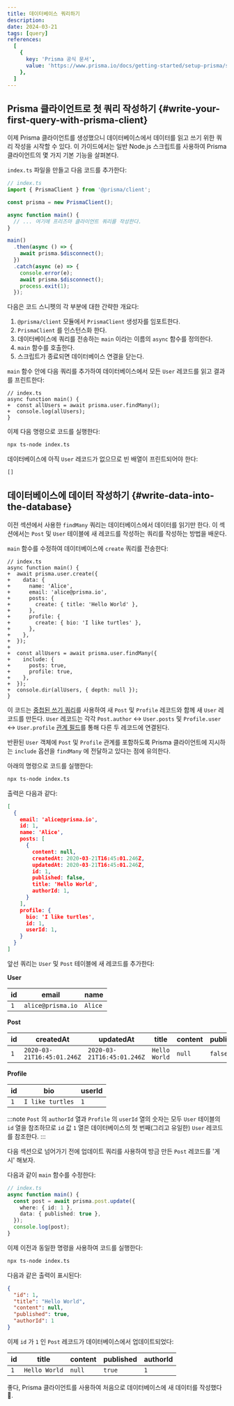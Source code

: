 ```yaml
---
title: 데이터베이스 쿼리하기
description:
date: 2024-03-21
tags: [query]
references:
  [
    {
      key: 'Prisma 공식 문서',
      value: 'https://www.prisma.io/docs/getting-started/setup-prisma/start-from-scratch/relational-databases/querying-the-database-typescript-postgresql',
    },
  ]
---
```


## Prisma 클라이언트로 첫 쿼리 작성하기 {#write-your-first-query-with-prisma-client}

이제 Prisma 클라이언트를 생성했으니 데이터베이스에서 데이터를 읽고 쓰기 위한 쿼리 작성을 시작할 수 있다. 이 가이드에서는 일반 Node.js 스크립트를 사용하여 Prisma 클라이언트의 몇 가지 기본 기능을 살펴본다.

`index.ts` 파일을 만들고 다음 코드를 추가한다:

```ts
// index.ts
import { PrismaClient } from '@prisma/client';

const prisma = new PrismaClient();

async function main() {
  // ... 여기에 프리즈마 클라이언트 쿼리를 작성한다.
}

main()
  .then(async () => {
    await prisma.$disconnect();
  })
  .catch(async (e) => {
    console.error(e);
    await prisma.$disconnect();
    process.exit(1);
  });
```

다음은 코드 스니펫의 각 부분에 대한 간략한 개요다:

1. `@prisma/client` 모듈에서 `PrismaClient` 생성자를 임포트한다.
2. `PrismaClient` 를 인스턴스화 한다.
3. 데이터베이스에 쿼리를 전송하는 `main` 이라는 이름의 `async` 함수를 정의한다.
4. `main` 함수를 호출한다.
5. 스크립트가 종료되면 데이터베이스 연결을 닫는다.

`main` 함수 안에 다음 쿼리를 추가하여 데이터베이스에서 모든 `User` 레코드를 읽고 결과를 프린트한다:

```diff-ts
// index.ts
async function main() {
+  const allUsers = await prisma.user.findMany();
+  console.log(allUsers);
}
```

이제 다음 명령으로 코드를 실행한다:

```bash
npx ts-node index.ts
```

데이터베이스에 아직 `User` 레코드가 없으므로 빈 배열이 프린트되어야 한다:

```bash
[]
```

## 데이터베이스에 데이터 작성하기 {#write-data-into-the-database}

이전 섹션에서 사용한 `findMany` 쿼리는 데이터베이스에서 데이터를 읽기만 한다. 이 섹션에서는 `Post` 및 `User` 테이블에 새 레코드를 작성하는 쿼리를 작성하는 방법을 배운다.

`main` 함수를 수정하여 데이터베이스에 `create` 쿼리를 전송한다:

```diff-ts
// index.ts
async function main() {
+  await prisma.user.create({
+    data: {
+      name: 'Alice',
+      email: 'alice@prisma.io',
+      posts: {
+        create: { title: 'Hello World' },
+      },
+      profile: {
+        create: { bio: 'I like turtles' },
+      },
+    },
+  });
+
+  const allUsers = await prisma.user.findMany({
+    include: {
+      posts: true,
+      profile: true,
+    },
+  });
+  console.dir(allUsers, { depth: null });
}
```

이 코드는 [중첩된 쓰기 쿼리](https://www.prisma.io/docs/orm/prisma-client/queries/relation-queries#nested-writes)를 사용하여 새 `Post` 및 `Profile` 레코드와 함께 새 `User` 레코드를 만든다. `User` 레코드는 각각 `Post.author` ↔ `User.posts` 및 `Profile.user` ↔ `User.profile` [관계 필드](https://www.prisma.io/docs/orm/prisma-schema/data-model/relations#relation-fields)를 통해 다른 두 레코드에 연결된다.

반환된 `User` 객체에 `Post` 및 `Profile` 관계를 포함하도록 Prisma 클라이언트에 지시하는 `include` 옵션을 `findMany` 에 전달하고 있다는 점에 유의한다.

아래의 명령으로 코드를 실행한다:

```bash
npx ts-node index.ts
```

출력은 다음과 같다:

```json
[
  {
    email: 'alice@prisma.io',
    id: 1,
    name: 'Alice',
    posts: [
      {
        content: null,
        createdAt: 2020-03-21T16:45:01.246Z,
        updatedAt: 2020-03-21T16:45:01.246Z,
        id: 1,
        published: false,
        title: 'Hello World',
        authorId: 1,
      }
    ],
    profile: {
      bio: 'I like turtles',
      id: 1,
      userId: 1,
    }
  }
]
```

앞선 쿼리는 `User` 및 `Post` 테이블에 새 레코드를 추가한다:

**User**

| id  | email             | name    |
| --- | ----------------- | ------- |
| `1` | `alice@prisma.io` | `Alice` |

**Post**

| id  | createdAt                  | updatedAt                  | title         | content | published | authorId |
| --- | -------------------------- | -------------------------- | ------------- | ------- | --------- | -------- |
| `1` | `2020-03-21T16:45:01.246Z` | `2020-03-21T16:45:01.246Z` | `Hello World` | `null`  | `false`   | `1`      |

**Profile**

| id  | bio              | userId |
| --- | ---------------- | ------ |
| `1` | `I like turtles` | `1`    |

:::note
`Post` 의 `authorId` 열과 `Profile` 의 `userId` 열의 숫자는 모두 `User` 테이블의 `id` 열을 참조하므로 `id` 값 `1` 열은 데이터베이스의 첫 번째(그리고 유일한) `User` 레코드를 참조한다.
:::

다음 섹션으로 넘어가기 전에 업데이트 쿼리를 사용하여 방금 만든 `Post` 레코드를 '게시' 해보자.

다음과 같이 `main` 함수를 수정한다:

```ts
// index.ts
async function main() {
  const post = await prisma.post.update({
    where: { id: 1 },
    data: { published: true },
  });
  console.log(post);
}
```

이제 이전과 동일한 명령을 사용하여 코드를 실행한다:

```bash
npx ts-node index.ts
```

다음과 같은 출력이 표시된다:

```json
{
  "id": 1,
  "title": "Hello World",
  "content": null,
  "published": true,
  "authorId": 1
}
```

이제 `id` 가 `1` 인 `Post` 레코드가 데이터베이스에서 업데이트되었다:

| id  | title         | content | published | authorId |
| --- | ------------- | ------- | --------- | -------- |
| `1` | `Hello World` | `null`  | `true`    | `1`      |

좋다, Prisma 클라이언트를 사용하여 처음으로 데이터베이스에 새 데이터를 작성했다 🚀.
